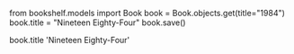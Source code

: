 from bookshelf.models import Book
book = Book.objects.get(title="1984")
book.title = "Nineteen Eighty-Four"
book.save()

book.title
'Nineteen Eighty-Four'
